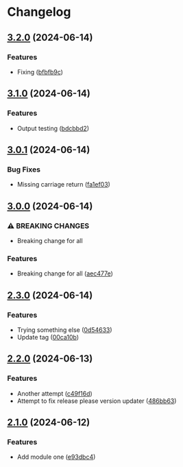 # Changelog

## [3.2.0](https://github.com/traksharp/some-actions/compare/module-one-v3.1.0...module-one-v3.2.0) (2024-06-14)


### Features

* Fixing ([bfbfb9c](https://github.com/traksharp/some-actions/commit/bfbfb9cf6ba035dbd2a1972aada3c25c14c5485b))

## [3.1.0](https://github.com/traksharp/some-actions/compare/module-one-v3.0.1...module-one-v3.1.0) (2024-06-14)


### Features

* Output testing ([bdcbbd2](https://github.com/traksharp/some-actions/commit/bdcbbd2da75c7de9b6d227f11acf3683c483514f))

## [3.0.1](https://github.com/traksharp/some-actions/compare/module-one-v3.0.0...module-one-v3.0.1) (2024-06-14)


### Bug Fixes

* Missing carriage return ([fa1ef03](https://github.com/traksharp/some-actions/commit/fa1ef033ab4e73d8657c08e3ad28d9c9b0982984))

## [3.0.0](https://github.com/traksharp/some-actions/compare/module-one-v2.3.0...module-one-v3.0.0) (2024-06-14)


### ⚠ BREAKING CHANGES

* Breaking change for all

### Features

* Breaking change for all ([aec477e](https://github.com/traksharp/some-actions/commit/aec477e2609a52d9ad1b043301cc85b2f9575edb))

## [2.3.0](https://github.com/traksharp/some-actions/compare/module-one-v2.2.0...module-one-v2.3.0) (2024-06-14)


### Features

* Trying something else ([0d54633](https://github.com/traksharp/some-actions/commit/0d5463347f21fdb3750faefc914069cd2194b989))
* Update tag ([00ca10b](https://github.com/traksharp/some-actions/commit/00ca10b3efb41fc41f0661f8a7ed19ee5f8f73fb))

## [2.2.0](https://github.com/traksharp/some-actions/compare/module-one-v2.1.0...module-one-v2.2.0) (2024-06-13)


### Features

* Another attempt ([c49f16d](https://github.com/traksharp/some-actions/commit/c49f16d3dc12b44d5fb56c1c614726a222adbd6d))
* Attempt to fix release please version updater ([486bb63](https://github.com/traksharp/some-actions/commit/486bb63be78723d1cb4fcc248de992ff0cecf610))

## [2.1.0](https://github.com/traksharp/some-actions/compare/module-one-v2.0.1...module-one-v2.1.0) (2024-06-12)


### Features

* Add module one ([e93dbc4](https://github.com/traksharp/some-actions/commit/e93dbc41d32cf99348a7185db9e2de0fe47604b8))
